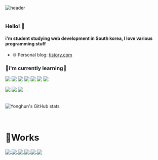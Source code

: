 ![header](https://capsule-render.vercel.app/api?type=cylinder&text=Yonghun&fontAlign=40&fontSize=40&desc=Github&descAlign=60&descAlignY=50&theme=radical&animation=blink)  
<br>
### Hello! 👋
#### i'm student studying web development in South korea, I love various programming stuff
- 🌐 Personal blog: [tistory.com](https://2yh-develop4jeon.tistory.com/)
### 🚀i'm currently learning🚀
<img src="https://img.shields.io/badge/CSS-1572B6?style=for-the-badge&logo=css3&logoColor=white"> <img src="https://img.shields.io/badge/HTML-E34F26?style=for-the-badge&logo=html5&logoColor=white"> <img src="https://img.shields.io/badge/JAVASCRIPT-F7DF1E?style=for-the-badge&logo=javascript&logoColor=black"> <img src="https://img.shields.io/badge/NODE.JS-339933?style=for-the-badge&logo=nodedotjs&logoColor=white"> <img src="https://img.shields.io/badge/REACT-61DAFB?style=for-the-badge&logo=react&logoColor=black"> <img src="https://img.shields.io/badge/NEXT.JS-000000?style=for-the-badge&logo=nextdotjs&logoColor=white"> <img src="https://img.shields.io/badge/FLUTTER-02569B?style=for-the-badge&logo=flutter&logoColor=white">

<img src="https://img.shields.io/badge/TYPESCRIPT-3178C6?style=for-the-badge&logo=typescript&logoColor=white"> <img src="https://img.shields.io/badge/MYSQL-4479A1?style=for-the-badge&logo=mysql&logoColor=white"> <img src="https://img.shields.io/badge/SEQUELIZE-52B0E7?style=for-the-badge&logo=sequelize&logoColor=white">
<br>
<br>
<br>
![Yonghun's GitHub stats](https://github-readme-stats.vercel.app/api?username=2YH02&show_icons=true&theme=radical)
<br>
<br>
<br>
# 🔧Works
<a href="https://github.com/2YH02/chulbong-kr">
  <img align="center" src="https://github-readme-stats.vercel.app/api/pin?username=2YH02&repo=chulbong-kr&theme=radical&cache_seconds=86400" />
</a>

<a href="https://github.com/WinnerOne-LETS/LETS_FE">
  <img align="center" src="https://github-readme-stats.vercel.app/api/pin?username=WinnerOne-LETS&repo=LETS_FE&theme=radical&cache_seconds=86400" />
</a>

<a href="https://github.com/Yanolza-Miniproject/frontend">
  <img align="center" src="https://github-readme-stats.vercel.app/api/pin?username=Yanolza-Miniproject&repo=frontend&theme=radical&cache_seconds=86400" />
</a>


<a href="https://github.com/2YH02/Code-Snippet-Library">
  <img align="center" src="https://github-readme-stats.vercel.app/api/pin?username=2YH02&repo=Code-Snippet-Library&theme=radical&cache_seconds=86400" />
</a>

<a href="https://github.com/2YH02/pichub">
  <img align="center" src="https://github-readme-stats.vercel.app/api/pin?username=2YH02&repo=pichub&theme=radical&cache_seconds=86400" />
</a>

<a href="https://github.com/pepero-1/liar-game">
  <img align="center" src="https://github-readme-stats.vercel.app/api/pin?username=pepero-1&repo=liar-game&theme=radical&cache_seconds=86400" />
</a>

